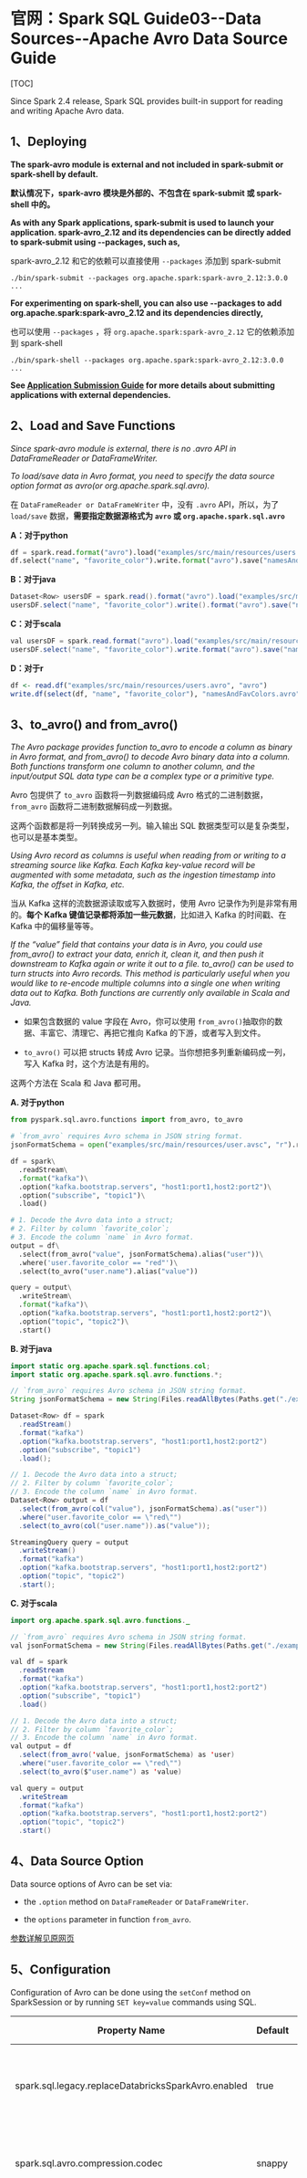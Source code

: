 # 官网：Spark SQL Guide03--Data Sources--Apache Avro Data Source Guide

[TOC]

Since Spark 2.4 release, Spark SQL provides built-in support for reading and writing Apache Avro data.

## 1、Deploying

**The spark-avro module is external and not included in spark-submit or spark-shell by default.**

**默认情况下，spark-avro 模块是外部的、不包含在 spark-submit 或 spark-shell 中的。**

**As with any Spark applications, spark-submit is used to launch your application. spark-avro_2.12 and its dependencies can be directly added to spark-submit using --packages, such as,**

spark-avro_2.12 和它的依赖可以直接使用 `--packages` 添加到 spark-submit

	./bin/spark-submit --packages org.apache.spark:spark-avro_2.12:3.0.0 ...

**For experimenting on spark-shell, you can also use --packages to add org.apache.spark:spark-avro_2.12 and its dependencies directly,**

也可以使用 `--packages` ，将 `org.apache.spark:spark-avro_2.12` 它的依赖添加到 spark-shell

	./bin/spark-shell --packages org.apache.spark:spark-avro_2.12:3.0.0 ...

**See [Application Submission Guide](https://spark.apache.org/docs/3.0.0/submitting-applications.html) for more details about submitting applications with external dependencies.**

## 2、Load and Save Functions

*Since spark-avro module is external, there is no .avro API in DataFrameReader or DataFrameWriter.*

*To load/save data in Avro format, you need to specify the data source option format as avro(or org.apache.spark.sql.avro).*

在 `DataFrameReader or DataFrameWriter` 中，没有 `.avro` API，所以，为了 `load/save` 数据，**需要指定数据源格式为 `avro` 或 `org.apache.spark.sql.avro`**

**A：对于python**

```python
df = spark.read.format("avro").load("examples/src/main/resources/users.avro")
df.select("name", "favorite_color").write.format("avro").save("namesAndFavColors.avro")
```

**B：对于java**

```java
Dataset<Row> usersDF = spark.read().format("avro").load("examples/src/main/resources/users.avro");
usersDF.select("name", "favorite_color").write().format("avro").save("namesAndFavColors.avro");
```

**C：对于scala**

```java
val usersDF = spark.read.format("avro").load("examples/src/main/resources/users.avro")
usersDF.select("name", "favorite_color").write.format("avro").save("namesAndFavColors.avro")
```

**D：对于r**

```r
df <- read.df("examples/src/main/resources/users.avro", "avro")
write.df(select(df, "name", "favorite_color"), "namesAndFavColors.avro", "avro")
```

## 3、to_avro() and from_avro()

*The Avro package provides function to_avro to encode a column as binary in Avro format, and from_avro() to decode Avro binary data into a column. Both functions transform one column to another column, and the input/output SQL data type can be a complex type or a primitive type.*

Avro 包提供了 `to_avro` 函数将一列数据编码成 Avro 格式的二进制数据，`from_avro` 函数将二进制数据解码成一列数据。

这两个函数都是将一列转换成另一列。输入输出 SQL 数据类型可以是复杂类型，也可以是基本类型。

*Using Avro record as columns is useful when reading from or writing to a streaming source like Kafka. Each Kafka key-value record will be augmented with some metadata, such as the ingestion timestamp into Kafka, the offset in Kafka, etc.*

当从 Kafka 这样的流数据源读取或写入数据时，使用 Avro 记录作为列是非常有用的。**每个 Kafka 键值记录都将添加一些元数据**，比如进入 Kafka 的时间戳、在 Kafka 中的偏移量等等。

*If the “value” field that contains your data is in Avro, you could use from_avro() to extract your data, enrich it, clean it, and then push it downstream to Kafka again or write it out to a file.
to_avro() can be used to turn structs into Avro records. This method is particularly useful when you would like to re-encode multiple columns into a single one when writing data out to Kafka.
Both functions are currently only available in Scala and Java.*

- 如果包含数据的 value 字段在 Avro，你可以使用 `from_avro()`抽取你的数据、丰富它、清理它、再把它推向 Kafka 的下游，或者写入到文件。

- `to_avro()` 可以把 structs 转成 Avro 记录。当你想把多列重新编码成一列，写入 Kafka 时，这个方法是有用的。

这两个方法在 Scala 和 Java 都可用。

**A. 对于python**

```python
from pyspark.sql.avro.functions import from_avro, to_avro

# `from_avro` requires Avro schema in JSON string format.
jsonFormatSchema = open("examples/src/main/resources/user.avsc", "r").read()

df = spark\
  .readStream\
  .format("kafka")\
  .option("kafka.bootstrap.servers", "host1:port1,host2:port2")\
  .option("subscribe", "topic1")\
  .load()

# 1. Decode the Avro data into a struct;
# 2. Filter by column `favorite_color`;
# 3. Encode the column `name` in Avro format.
output = df\
  .select(from_avro("value", jsonFormatSchema).alias("user"))\
  .where('user.favorite_color == "red"')\
  .select(to_avro("user.name").alias("value"))

query = output\
  .writeStream\
  .format("kafka")\
  .option("kafka.bootstrap.servers", "host1:port1,host2:port2")\
  .option("topic", "topic2")\
  .start()

```

**B. 对于java**

```java
import static org.apache.spark.sql.functions.col;
import static org.apache.spark.sql.avro.functions.*;

// `from_avro` requires Avro schema in JSON string format.
String jsonFormatSchema = new String(Files.readAllBytes(Paths.get("./examples/src/main/resources/user.avsc")));

Dataset<Row> df = spark
  .readStream()
  .format("kafka")
  .option("kafka.bootstrap.servers", "host1:port1,host2:port2")
  .option("subscribe", "topic1")
  .load();

// 1. Decode the Avro data into a struct;
// 2. Filter by column `favorite_color`;
// 3. Encode the column `name` in Avro format.
Dataset<Row> output = df
  .select(from_avro(col("value"), jsonFormatSchema).as("user"))
  .where("user.favorite_color == \"red\"")
  .select(to_avro(col("user.name")).as("value"));

StreamingQuery query = output
  .writeStream()
  .format("kafka")
  .option("kafka.bootstrap.servers", "host1:port1,host2:port2")
  .option("topic", "topic2")
  .start();
```

**C. 对于scala**

```java
import org.apache.spark.sql.avro.functions._

// `from_avro` requires Avro schema in JSON string format.
val jsonFormatSchema = new String(Files.readAllBytes(Paths.get("./examples/src/main/resources/user.avsc")))

val df = spark
  .readStream
  .format("kafka")
  .option("kafka.bootstrap.servers", "host1:port1,host2:port2")
  .option("subscribe", "topic1")
  .load()

// 1. Decode the Avro data into a struct;
// 2. Filter by column `favorite_color`;
// 3. Encode the column `name` in Avro format.
val output = df
  .select(from_avro('value, jsonFormatSchema) as 'user)
  .where("user.favorite_color == \"red\"")
  .select(to_avro($"user.name") as 'value)

val query = output
  .writeStream
  .format("kafka")
  .option("kafka.bootstrap.servers", "host1:port1,host2:port2")
  .option("topic", "topic2")
  .start()
```

## 4、Data Source Option

Data source options of Avro can be set via:

- the `.option` method on `DataFrameReader` or `DataFrameWriter`.

- the `options` parameter in function `from_avro`.

[参数详解见原网页](https://spark.apache.org/docs/3.0.0/sql-data-sources-avro.html)

## 5、Configuration

Configuration of Avro can be done using the `setConf` method on SparkSession or by running `SET key=value` commands using SQL.

Property Name | Default | Meaning | Since Version
---|:---|:---|:---
spark.sql.legacy.replaceDatabricksSparkAvro.enabled | true | If it is set to true, the data source provider com.databricks.spark.avro is mapped to the built-in but external Avro data source module for backward compatibility. | 2.4.0
spark.sql.avro.compression.codec | snappy | Compression codec used in writing of AVRO files. Supported codecs: uncompressed, deflate, snappy, bzip2 and xz. Default codec is snappy. | 2.4.0
spark.sql.avro.deflate.level | -1 | Compression level for the deflate codec used in writing of AVRO files. Valid value must be in the range of from 1 to 9 inclusive or -1. The default value is -1 which corresponds to 6 level in the current implementation. | 2.4.0

## 6、Compatibility with Databricks spark-avro

*This Avro data source module is originally from and compatible with Databricks’s open source repository [spark-avro](https://github.com/databricks/spark-avro).*

此 Avro 数据源模块来源于、且兼容 Databricks’s spark-avr

*By default with the SQL configuration spark.sql.legacy.replaceDatabricksSparkAvro.enabled enabled, the data source provider com.databricks.spark.avro is mapped to this built-in Avro module. For the Spark tables created with Provider property as com.databricks.spark.avro in catalog meta store, the mapping is essential to load these tables if you are using this built-in Avro module.*

默认情况下，`spark.sql.legacy.replaceDatabricksSparkAvro.enabled` 是启用的，数据源提供者 `com.databricks.spark.avro ` 映射到内置的 Avro 模块。

对于使用 `com.databricks.spark.avro` 属性创建的 Spark 表，如果你使用这个内置的 Avro 模块，映射对于载入这些表是必要的。

*Note in Databricks’s spark-avro, implicit classes AvroDataFrameWriter and AvroDataFrameReader were created for shortcut function .avro(). In this built-in but external module, both implicit classes are removed. Please use .format("avro") in DataFrameWriter or DataFrameReader instead, which should be clean and good enough.*

使用 `.format("avro")` 来创建 `DataFrameWriter or DataFrameReader`。

*If you prefer using your own build of spark-avro jar file, you can simply disable the configuration spark.sql.legacy.replaceDatabricksSparkAvro.enabled, and use the option --jars on deploying your applications. Read the Advanced Dependency Management section in [Application Submission Guide](https://spark.apache.org/docs/latest/submitting-applications.html#advanced-dependency-management) for more details.*

如果你想使用自己构建的 spark-avro jar 文件，你可以禁用 `spark.sql.legacy.replaceDatabricksSparkAvro.enabled`，使用 `--jars` 选项来部署你的应用程序。

## 7、Supported types for Avro -> Spark SQL conversion

Currently Spark supports reading all [primitive types](https://avro.apache.org/docs/1.8.2/spec.html#schema_primitive) and [complex types](https://avro.apache.org/docs/1.8.2/spec.html#schema_complex) under records of Avro.

[类型对比见原网页](https://spark.apache.org/docs/3.0.0/sql-data-sources-avro.html)

*In addition to the types listed above, it supports reading union types. The following three types are considered basic union types:*

除了上述列的类型，还支持读取 `union` 类型：

- union(int, long) will be mapped to LongType.

- union(float, double) will be mapped to DoubleType.

- union(something, null), where something is any supported Avro type. This will be mapped to the same Spark SQL type as that of something, with nullable set to true. All other union types are considered complex. They will be mapped to StructType where field names are member0, member1, etc., in accordance with members of the union. This is consistent with the behavior when converting between Avro and Parquet.

*It also supports reading the following [Avro logical types](https://avro.apache.org/docs/1.8.2/spec.html#Logical+Types):*

也支持下列的 Avro 逻辑类型：

Avro logical type | Avro type | Spark SQL type
---|:---|:---
date | int | DateType
timestamp-millis | long | TimestampType
timestamp-micros | long | TimestampType
decimal | fixed | DecimalType
decimal | bytes | DecimalType

*At the moment, it ignores docs, aliases and other properties present in the Avro file.*

在 Avro 文件中，会忽略 docs、别名和其他属性表示。

## 8、Supported types for Spark SQL -> Avro conversion

*Spark supports writing of all Spark SQL types into Avro. For most types, the mapping from Spark types to Avro types is straightforward (e.g. IntegerType gets converted to int); however, there are a few special cases which are listed below:*

Spark 支持所有 Spark SQL 类型写入 Avro。对于大多数类型，Spark 类型到 Avro 类型的映射是直接的(如，IntegerType转换成int)。然而，也有下列几种特殊情况：

Spark SQL type | Avro type | Avro logical type
---|:---|:---
ByteType | int | 	
ShortType | int | 	
BinaryType | bytes | 	
DateType | int | date
TimestampType | long | timestamp-micros
DecimalType | fixed | decimal

*You can also specify the whole output Avro schema with the option avroSchema, so that Spark SQL types can be converted into other Avro types. The following conversions are not applied by default and require user specified Avro schema:*

你也可以使用选项 avroSchema 指定整个输出的 Avro schema，为了 Spark SQL 类型能转换成其他 Avro 类型。下面的转换默认是不允许的，除非用户指定 Avro schema：

Spark SQL type | Avro type | Avro logical type
---|:---|:---
BinaryType | fixed | 	
StringType | enum | 	
TimestampType | long | timestamp-millis
DecimalType | bytes | decimal